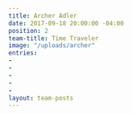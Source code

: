 ```yaml
---
title: Archer Adler
date: 2017-09-18 20:00:00 -04:00
position: 2
team-title: Time Traveler
image: "/uploads/archer"
entries:
- 
- 
- 
- 
- 
layout: team-posts
---
```



